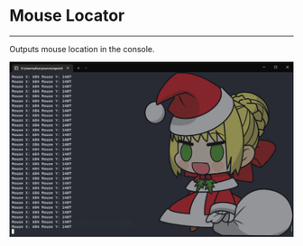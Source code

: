 # Mouse Locator

<hr>

Outputs mouse location in the console.

![](https://github.com/aisyshk/MouseLocator/blob/master/mouse%20locator%20showcase.png)
